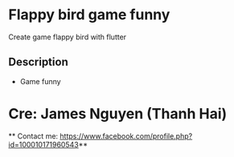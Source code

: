 # Flappy bird game funny

Create game flappy bird with flutter

## Description

- Game funny

# Cre: James Nguyen (Thanh Hai)

** Contact me: https://www.facebook.com/profile.php?id=100010171960543**
